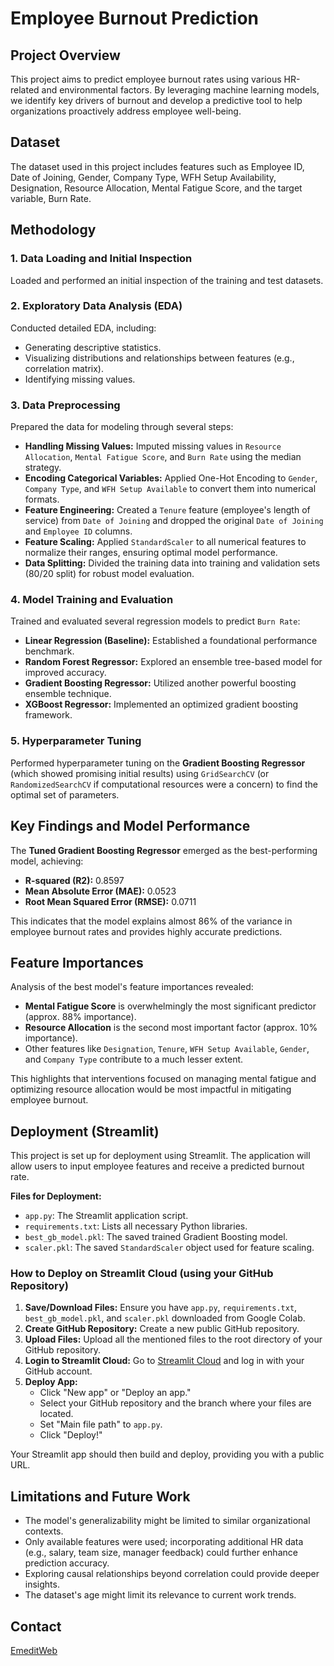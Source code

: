 
# Employee Burnout Prediction

## Project Overview
This project aims to predict employee burnout rates using various HR-related and environmental factors. By leveraging machine learning models, we identify key drivers of burnout and develop a predictive tool to help organizations proactively address employee well-being.

## Dataset
The dataset used in this project includes features such as Employee ID, Date of Joining, Gender, Company Type, WFH Setup Availability, Designation, Resource Allocation, Mental Fatigue Score, and the target variable, Burn Rate.

## Methodology

### 1. Data Loading and Initial Inspection
Loaded and performed an initial inspection of the training and test datasets.

### 2. Exploratory Data Analysis (EDA)
Conducted detailed EDA, including:
- Generating descriptive statistics.
- Visualizing distributions and relationships between features (e.g., correlation matrix).
- Identifying missing values.

### 3. Data Preprocessing
Prepared the data for modeling through several steps:
- **Handling Missing Values:** Imputed missing values in `Resource Allocation`, `Mental Fatigue Score`, and `Burn Rate` using the median strategy.
- **Encoding Categorical Variables:** Applied One-Hot Encoding to `Gender`, `Company Type`, and `WFH Setup Available` to convert them into numerical formats.
- **Feature Engineering:** Created a `Tenure` feature (employee's length of service) from `Date of Joining` and dropped the original `Date of Joining` and `Employee ID` columns.
- **Feature Scaling:** Applied `StandardScaler` to all numerical features to normalize their ranges, ensuring optimal model performance.
- **Data Splitting:** Divided the training data into training and validation sets (80/20 split) for robust model evaluation.

### 4. Model Training and Evaluation
Trained and evaluated several regression models to predict `Burn Rate`:
- **Linear Regression (Baseline):** Established a foundational performance benchmark.
- **Random Forest Regressor:** Explored an ensemble tree-based model for improved accuracy.
- **Gradient Boosting Regressor:** Utilized another powerful boosting ensemble technique.
- **XGBoost Regressor:** Implemented an optimized gradient boosting framework.

### 5. Hyperparameter Tuning
Performed hyperparameter tuning on the **Gradient Boosting Regressor** (which showed promising initial results) using `GridSearchCV` (or `RandomizedSearchCV` if computational resources were a concern) to find the optimal set of parameters.

## Key Findings and Model Performance

The **Tuned Gradient Boosting Regressor** emerged as the best-performing model, achieving:
- **R-squared (R2):** 0.8597
- **Mean Absolute Error (MAE):** 0.0523
- **Root Mean Squared Error (RMSE):** 0.0711

This indicates that the model explains almost 86% of the variance in employee burnout rates and provides highly accurate predictions.

## Feature Importances

Analysis of the best model's feature importances revealed:
- **Mental Fatigue Score** is overwhelmingly the most significant predictor (approx. 88% importance).
- **Resource Allocation** is the second most important factor (approx. 10% importance).
- Other features like `Designation`, `Tenure`, `WFH Setup Available`, `Gender`, and `Company Type` contribute to a much lesser extent.

This highlights that interventions focused on managing mental fatigue and optimizing resource allocation would be most impactful in mitigating employee burnout.

## Deployment (Streamlit)

This project is set up for deployment using Streamlit. The application will allow users to input employee features and receive a predicted burnout rate.

**Files for Deployment:**
- `app.py`: The Streamlit application script.
- `requirements.txt`: Lists all necessary Python libraries.
- `best_gb_model.pkl`: The saved trained Gradient Boosting model.
- `scaler.pkl`: The saved `StandardScaler` object used for feature scaling.

### How to Deploy on Streamlit Cloud (using your GitHub Repository)

1.  **Save/Download Files:** Ensure you have `app.py`, `requirements.txt`, `best_gb_model.pkl`, and `scaler.pkl` downloaded from Google Colab.
2.  **Create GitHub Repository:** Create a new public GitHub repository.
3.  **Upload Files:** Upload all the mentioned files to the root directory of your GitHub repository.
4.  **Login to Streamlit Cloud:** Go to [Streamlit Cloud](https://share.streamlit.io/) and log in with your GitHub account.
5.  **Deploy App:**
    * Click "New app" or "Deploy an app."
    * Select your GitHub repository and the branch where your files are located.
    * Set "Main file path" to `app.py`.
    * Click "Deploy!"

Your Streamlit app should then build and deploy, providing you with a public URL.

## Limitations and Future Work
- The model's generalizability might be limited to similar organizational contexts.
- Only available features were used; incorporating additional HR data (e.g., salary, team size, manager feedback) could further enhance prediction accuracy.
- Exploring causal relationships beyond correlation could provide deeper insights.
- The dataset's age might limit its relevance to current work trends.

## Contact
[EmeditWeb](https://github.com/EmeditWeb)

